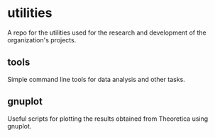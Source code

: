 # utilities
A repo for the utilities used for the research and development of the organization's projects.

## tools
Simple command line tools for data analysis and other tasks.

## gnuplot
Useful scripts for plotting the results obtained from Theoretica using gnuplot.
